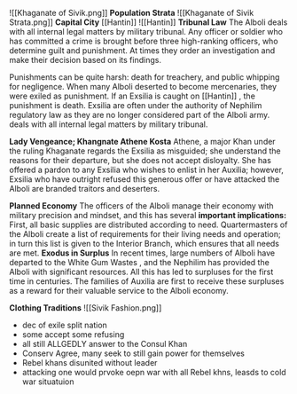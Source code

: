 ![[Khaganate of Sivik.png]]
**Population Strata**
![[Khaganate of Sivik Strata.png]]
**Capital City**
 [[Hantin]]
![[Hantin]]
**Tribunal Law**
The Alboli deals with all internal legal matters by military tribunal. Any officer or soldier who has committed a crime is brought before three high-ranking officers, who determine guilt and punishment. At times they order an investigation and make their decision based on its findings.

Punishments can be quite harsh: death for treachery, and public whipping for negligence. When many Alboli deserted to become mercenaries, they were exiled as punishment. If an Exsilia is caught on [[Hantin]] , the punishment is death. Exsilia  are often under the authority of Nephilim regulatory law as they are no longer considered part of the Alboli army. deals with all internal legal matters by military tribunal.

**Lady Vengeance; Khangnate Athene Kosta**
Athene, a major Khan under the ruling Khaganate regards the Exsilia as misguided; she understand the reasons for their departure, but she does not accept disloyalty. She has offered a pardon to any Exsilia who wishes to enlist in her Auxilia; however, Exsilia who have outright refused this generous offer or have attacked the Alboli are branded traitors and deserters.

**Planned Economy**
The officers of the Alboli manage their economy with military precision and mindset, and this has several **important implications:**
First, all basic supplies are distributed according to need. Quartermasters of the Alboli create a list of requirements for their living needs and operation; in turn this list is given to the Interior Branch, which ensures that all needs are met.
	**Exodus in Surplus**
	In recent times, large numbers of Alboli have departed to the White Gum Wastes , and the Nephilim has provided the Alboli with significant resources. All this has led to surpluses for the first time in centuries. The families of Auxilia are first to receive these surpluses as a reward for their valuable service to the Alboli economy.

**Clothing Traditions**
![[Sivik Fashion.png]]

- dec of exile split nation
- some accept some refusing 
- all still ALLGEDLY answer to the Consul Khan
- Conserv Agree, many seek to still gain power for themselves
- Rebel khans disunited without leader
- attacking one would prvoke oepn war with all Rebel khns, leasds to cold war situatuion
 